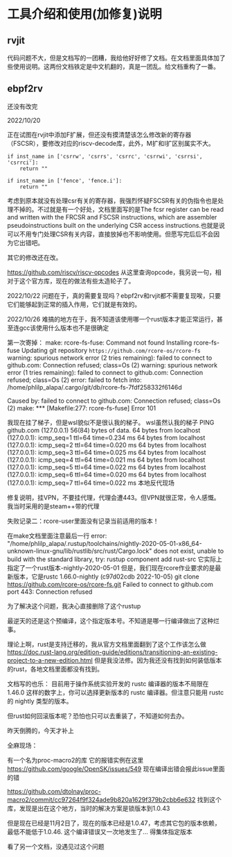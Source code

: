 # 工具介绍和使用(加修复)说明

## rvjit

代码问题不大，但是文档写的一团糟，我给他好好修了文档。在文档里面具体加了些使用说明。这两份文档铁定是中文机翻的，真是一团乱。给文档重构了一番。

## ebpf2rv

还没有改完

2022/10/20

正在试图在rvjit中添加F扩展，但还没有摸清楚该怎么修改新的寄存器（FSCSR），要修改对应的riscv-decode库，此外，M扩和I扩区别属实不大。

    if inst_name in ['csrrw', 'csrrs', 'csrrc', 'csrrwi', 'csrrsi', 'csrrci']:
        return ""

    if inst_name in ['fence', 'fence.i']:
        return ""

考虑到原本就没有处理csr有关的寄存器，我强烈怀疑FSCSR有关的伪指令也是处理不掉的。不过就是有一个好处，文档里面写的是The fcsr register can be read and written with the FRCSR and FSCSR instructions, which are assembler pseudoinstructions built on the underlying CSR access instructions.也就是说可以不用专门处理CSR有关内容，直接放掉也不影响使用。但愿写完后后不会因为它出错吧。

其它的修改还在改。

https://github.com/riscv/riscv-opcodes
从这里查询opcode，我另说一句，相对于这个官方库，现在的做法有些太造轮子了。


2022/10/22
问题在于，真的需要复现吗？ebpf2rv和rvjit都不需要复现唉，只要它们能够起到正常的插入作用，它们就是有效的。

2022/10/26
难搞的地方在于，我不知道该使用哪一个rust版本才能正常运行，甚至连gcc该使用什么版本也不是很确定

第一次寄掉：
make: rcore-fs-fuse: Command not found
Installing rcore-fs-fuse
    Updating git repository `https://github.com/rcore-os/rcore-fs`
warning: spurious network error (2 tries remaining): failed to connect to github.com: Connection refused; class=Os (2)
warning: spurious network error (1 tries remaining): failed to connect to github.com: Connection refused; class=Os (2)
error: failed to fetch into: /home/phlilp_alapa/.cargo/git/db/rcore-fs-7fdf258332f6146d

Caused by:
  failed to connect to github.com: Connection refused; class=Os (2)
make: *** [Makefile:277: rcore-fs-fuse] Error 101

我现在挂了梯子，但是wsl貌似不是很认我的梯子。
wsl虽然认我的梯子
PING github.com (127.0.0.1) 56(84) bytes of data.
64 bytes from localhost (127.0.0.1): icmp_seq=1 ttl=64 time=0.234 ms
64 bytes from localhost (127.0.0.1): icmp_seq=2 ttl=64 time=0.020 ms
64 bytes from localhost (127.0.0.1): icmp_seq=3 ttl=64 time=0.025 ms
64 bytes from localhost (127.0.0.1): icmp_seq=4 ttl=64 time=0.021 ms
64 bytes from localhost (127.0.0.1): icmp_seq=5 ttl=64 time=0.022 ms
64 bytes from localhost (127.0.0.1): icmp_seq=6 ttl=64 time=0.020 ms
64 bytes from localhost (127.0.0.1): icmp_seq=7 ttl=64 time=0.022 ms
本地反代现场

修复说明，挂VPN，不要挂代理，代理会遭443。但VPN就很正常，令人感慨。
我当时采用的是steam++带的代理

失败记录二：rcore-user里面没有记录当前适用的版本！

在make文档里面注意最后一行
error: "/home/phlilp_alapa/.rustup/toolchains/nightly-2020-05-01-x86_64-unknown-linux-gnu/lib/rustlib/src/rust/Cargo.lock" does not exist, unable to build with the standard library, try:
        rustup component add rust-src
它实际上指定了一个rust版本-nightly-2020-05-01
但是，我们现在rcore作业要求的是最新版本，它是rustc 1.66.0-nightly (c97d02cdb 2022-10-05)
git clone https://github.com/rcore-os/rcore-fs.git
Failed to connect to github.com port 443: Connection refused

为了解决这个问题，我决心直接删除了这个rustup

最逆天的还是这个预编译，这个指定版本号。不知道是哪一行编译做出了这种烂事。

理论上啊，rust是支持迁移的，我从官方文档里面翻到了这个工作该怎么做
https://doc.rust-lang.org/edition-guide/editions/transitioning-an-existing-project-to-a-new-edition.html
但是我没法修。因为我还没有找到如何装低版本的rust，各地文档里面都没有找到。

文档写的也乐：
目前用于操作系统实验开发的 rustc 编译器的版本不局限在 1.46.0 这样的数字上，你可以选择更新版本的 rustc 编译器。但注意只能用 rustc 的 nightly 类型的版本。

但rust如何回滚版本呢？恐怕也只可以去重装了，不知道如何去办。


昨天倒腾的，今天才补上

全麻现场：

有一个名为proc-macro2的库
它的报错实例在这里
https://github.com/google/OpenSK/issues/549
现在编译出错会报此issue里面的错

https://github.com/dtolnay/proc-macro2/commit/cc97264f9f324ade9b820a1629f379b2cbb6e632
找到这个库，发现是出在这个地方，当时的解决方案是锁版本到1.0.43

但是现在已经是11月2日了，现在的版本已经是1.0.47，考虑其它包的版本依赖，最低不能低于1.0.46.
这个编译错误又一次地发生了...
得集体指定版本

看了另一个文档，没遇见过这个问题
